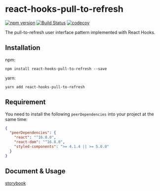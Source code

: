 # react-hooks-pull-to-refresh

[![npm version](https://img.shields.io/npm/v/react-hooks-pull-to-refresh.svg?style=flat-square)](https://www.npmjs.com/package/react-hooks-pull-to-refresh) [![Build Status](https://api.travis-ci.org/xuyuanxiang/react-hooks-pull-to-refresh.svg)](https://travis-ci.org/xuyuanxiang/react-hooks-pull-to-refresh) [![codecov](https://codecov.io/gh/xuyuanxiang/react-hooks-pull-to-refresh/branch/master/graph/badge.svg)](https://codecov.io/gh/xuyuanxiang/react-hooks-pull-to-refresh)

The pull-to-refresh user interface pattern implemented with React Hooks.

## Installation

npm:

```npm
npm install react-hooks-pull-to-refresh --save
```

yarn:

```shell
yarn add react-hooks-pull-to-refresh
```

## Requirement

You need to install the following `peerDependencies` into your project at the same time:

```json
{
  "peerDependencies": {
    "react": "^16.8.0",
    "react-dom": "^16.8.0",
    "styled-components": ">= 4.1.4 || >= 5.0.0"
  }
}
```

## Document & Usage

[storybook](https://xuyuanxiang.github.io/react-hooks-pull-to-refresh)
